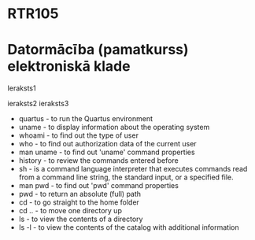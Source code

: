 # RTR105
# Datormācība (pamatkurss) elektroniskā klade

Ieraksts1

ieraksts2
ieraksts3

- quartus   - to run the Quartus environment
- uname     - to display information about the operating system
- whoami    - to find out the type of user
- who       - to find out authorization data of the current user
- man uname - to find out 'uname' command properties
- history   - to review the commands entered before
- sh        - is a command language interpreter that executes commands read from a command line string, the standard input, or a specified file.
- man pwd   - to find out 'pwd' command properties
- pwd       - to return an absolute (full) path
- cd        - to go straight to the home folder
- cd ..     - to move one directory up
- ls        - to view the contents of a directory
- ls -l     - to view the contents of the catalog with additional information
